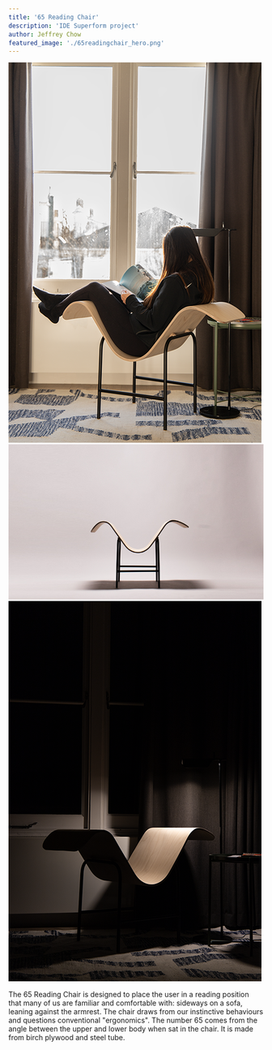 ```yaml
---
title: '65 Reading Chair'
description: 'IDE Superform project'
author: Jeffrey Chow
featured_image: './65readingchair_hero.png'
---
```


<div class="gallery" data-columns="2">
	<img src="65readingchair_hero.png">
	<img src="65readingchair_one.png">
	<img src="65readingchair_two.png">
</div>

The 65 Reading Chair is designed to place the user in a reading position that many of us are familiar and comfortable with: sideways on a sofa, leaning against the armrest. The chair draws from our instinctive behaviours and questions conventional "ergonomics". The number 65 comes from the angle between the upper and lower body when sat in the chair. It is made from birch plywood and steel tube.
